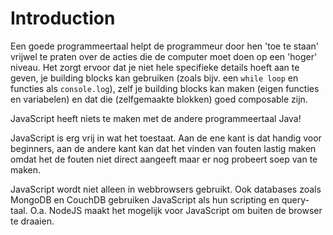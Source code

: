 # Introduction
Een goede programmeertaal helpt de programmeur door hen 'toe te staan' vrijwel te praten over de acties die de computer moet doen op een 'hoger' niveau. Het zorgt ervoor dat je niet hele specifieke details hoeft aan te geven, je building blocks kan gebruiken (zoals bijv. een `while loop` en functies als `console.log`), zelf je building blocks kan maken (eigen functies en variabelen) en dat die (zelfgemaakte blokken) goed composable zijn.

JavaScript heeft niets te maken met de andere programmeertaal Java!

JavaScript is erg vrij in wat het toestaat. Aan de ene kant is dat handig voor beginners, aan de andere kant kan dat het vinden van fouten lastig maken omdat het de fouten niet direct aangeeft maar er nog probeert soep van te maken.

JavaScript wordt niet alleen in webbrowsers gebruikt. Ook databases zoals MongoDB en CouchDB gebruiken JavaScript als hun scripting en query-taal. O.a. NodeJS maakt het mogelijk voor JavaScript om buiten de browser te draaien.